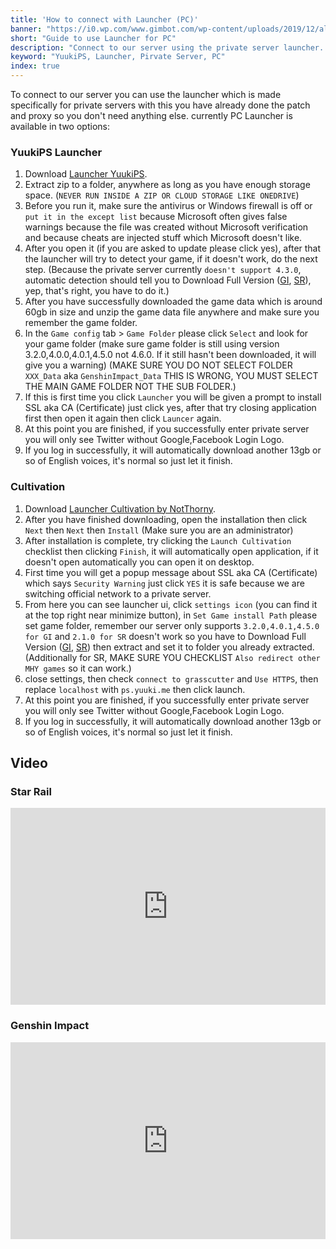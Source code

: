 ```yaml
---
title: 'How to connect with Launcher (PC)'
banner: "https://i0.wp.com/www.gimbot.com/wp-content/uploads/2019/12/alasan-pc-master-race-adalah-omong-kosong-featured.jpg"
short: "Guide to use Launcher for PC"
description: "Connect to our server using the private server launcher. It handles patching and proxy, requiring no additional steps."
keyword: "YuukiPS, Launcher, Pirvate Server, PC"
index: true
---
```


To connect to our server you can use the launcher which is made specifically for private servers with this you have already done the patch and proxy so you don't need anything else. currently PC Launcher is available in two options:

### YuukiPS Launcher

1. Download [Launcher YuukiPS](https://github.com/YuukiPS/Launcher-PC/releases/download/2024.1.1.1352/YuukiPS.zip).
2. Extract zip to a folder, anywhere as long as you have enough storage space. (`NEVER RUN INSIDE A ZIP OR CLOUD STORAGE LIKE ONEDRIVE`)
3. Before you run it, make sure the antivirus or Windows firewall is off or `put it in the except list` because Microsoft often gives false warnings because the file was created without Microsoft verification and because cheats are injected stuff which Microsoft doesn't like.
4. After you open it (if you are asked to update please click yes), after that the launcher will try to detect your game, if it doesn't work, do the next step. (Because the private server currently `doesn't support 4.3.0`, automatic detection should tell you to Download Full Version ([GI](/game/genshin-impact), [SR](/game/star-rail)), yep, that's right, you have to do it.)
5. After you have successfully downloaded the game data which is around 60gb in size and unzip the game data file anywhere and make sure you remember the game folder.
6. In the `Game config` tab > `Game Folder` please click `Select` and look for your game folder (make sure game folder is still using version 3.2.0,4.0.0,4.0.1,4.5.0 not 4.6.0. If it still hasn't been downloaded, it will give you a warning) (MAKE SURE YOU DO NOT SELECT FOLDER `XXX_Data` aka `GenshinImpact_Data` THIS IS WRONG, YOU MUST SELECT THE MAIN GAME FOLDER NOT THE SUB FOLDER.)
7. If this is first time you click `Launcher` you will be given a prompt to install SSL aka CA (Certificate) just click yes, after that try closing application first then open it again then click `Launcer` again.
8. At this point you are finished, if you successfully enter private server you will only see Twitter without Google,Facebook Login Logo.
9. If you log in successfully, it will automatically download another 13gb or so of English voices, it's normal so just let it finish.

### Cultivation

1. Download [Launcher Cultivation by NotThorny](https://github.com/NotThorny/Cultivation/releases/download/1.3.0/Cultivation_1.3.0_x64_en-US.msi).
2. After you have finished downloading, open the installation then click `Next` then `Next` then `Install` (Make sure you are an administrator)
3. After installation is complete, try clicking the `Launch Cultivation` checklist then clicking `Finish`, it will automatically open application, if it doesn't open automatically you can open it on desktop.
4. First time you will get a popup message about SSL aka CA (Certificate) which says `Security Warning` just click `YES` it is safe because we are switching official network to a private server.
5. From here you can see launcher ui, click `settings icon` (you can find it at the top right near minimize button), in `Set Game install Path` please set game folder, remember our server only supports `3.2.0,4.0.1,4.5.0 for GI` and `2.1.0 for SR` doesn't work so you have to Download Full Version ([GI](/game/genshin-impact), [SR](/game/star-rail)) then extract and set it to folder you already extracted. (Additionally for SR, MAKE SURE YOU CHECKLIST `Also redirect other MHY games` so it can work.)
6. close settings, then check `connect to grasscutter` and `Use HTTPS`, then replace `localhost` with `ps.yuuki.me` then click launch.
7. At this point you are finished, if you successfully enter private server you will only see Twitter without Google,Facebook Login Logo.
8. If you log in successfully, it will automatically download another 13gb or so of English voices, it's normal so just let it finish.

## Video

### Star Rail
<iframe width="100%" height="315" src="https://www.youtube.com/embed/08NwlobquOw?si=YGR6RPxm9zMS8DJR" title="YouTube video player" frameborder="0" allow="accelerometer; autoplay; clipboard-write; encrypted-media; gyroscope; picture-in-picture; web-share" allowfullscreen></iframe>

### Genshin Impact
<iframe width="100%" height="315" src="https://www.youtube.com/embed/1Ah9JJ59ERg?si=lYDM4zc8iFP9uTzQ" title="YouTube video player" frameborder="0" allow="accelerometer; autoplay; clipboard-write; encrypted-media; gyroscope; picture-in-picture; web-share" allowfullscreen></iframe>
